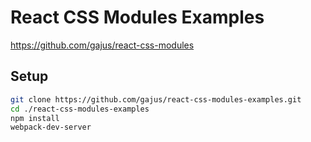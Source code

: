 # React CSS Modules Examples

https://github.com/gajus/react-css-modules

## Setup

```sh
git clone https://github.com/gajus/react-css-modules-examples.git
cd ./react-css-modules-examples
npm install
webpack-dev-server
```
